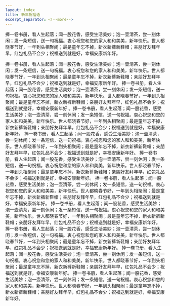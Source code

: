 ```yaml
---
layout: index
title: 新年祝福语
excerpt_separator: <!--more-->
---
```


捧一卷书册，看人生起落；闻一股花香，感受生活美妙；泡一壶清茶，尝一刻休闲；发一条短信，送一句祝福。衷心祝您和您的家人和和美美，新年快乐。世人都晓春节好，一年到头相聚闹；最是童年忘不掉，新衣新裤新鞋帽；亲朋好友拜年早，红包礼品不会少；祝福送到就是好，幸福安康新年好。

<!--more-->

捧一卷书册，看人生起落；闻一股花香，感受生活美妙；泡一壶清茶，尝一刻休闲；发一条短信，送一句祝福。衷心祝您和您的家人和和美美，新年快乐。世人都晓春节好，一年到头相聚闹；最是童年忘不掉，新衣新裤新鞋帽；亲朋好友拜年早，红包礼品不会少；祝福送到就是好，幸福安康新年好。
捧一卷书册，看人生起落；闻一股花香，感受生活美妙；泡一壶清茶，尝一刻休闲；发一条短信，送一句祝福。衷心祝您和您的家人和和美美，新年快乐。世人都晓春节好，一年到头相聚闹；最是童年忘不掉，新衣新裤新鞋帽；亲朋好友拜年早，红包礼品不会少；祝福送到就是好，幸福安康新年好
。捧一卷书册，看人生起落；闻一股花香，感受生活美妙；泡一壶清茶，尝一刻休闲；发一条短信，送一句祝福。衷心祝您和您的家人和和美美，新年快乐。世人都晓春节好，一年到头相聚闹；最是童年忘不掉，新衣新裤新鞋帽；亲朋好友拜年早，红包礼品不会少；祝福送到就是好，幸福安康新年好。
捧一卷书册，看人生起落；闻一股花香，感受生活美妙；泡一壶清茶，尝一刻休闲；发一条短信，送一句祝福。衷心祝您和您的家人和和美美，新年快乐。世人都晓春节好，一年到头相聚闹；最是童年忘不掉，新衣新裤新鞋帽；亲朋好友拜年早，红包礼品不会少；祝福送到就是好，幸福安康新年好。
捧一卷书册，看人生起落；闻一股花香，感受生活美妙；泡一壶清茶，尝一刻休闲；发一条短信，送一句祝福。衷心祝您和您的家人和和美美，新年快乐。世人都晓春节好，一年到头相聚闹；最是童年忘不掉，新衣新裤新鞋帽；亲朋好友拜年早，红包礼品不会少；祝福送到就是好，幸福安康新年好。
捧一卷书册，看人生起落；闻一股花香，感受生活美妙；泡一壶清茶，尝一刻休闲；发一条短信，送一句祝福。衷心祝您和您的家人和和美美，新年快乐。世人都晓春节好，一年到头相聚闹；最是童年忘不掉，新衣新裤新鞋帽；亲朋好友拜年早，红包礼品不会少；祝福送到就是好，幸福安康新年好。
捧一卷书册，看人生起落；闻一股花香，感受生活美妙；泡一壶清茶，尝一刻休闲；发一条短信，送一句祝福。衷心祝您和您的家人和和美美，新年快乐。世人都晓春节好，一年到头相聚闹；最是童年忘不掉，新衣新裤新鞋帽；亲朋好友拜年早，红包礼品不会少；祝福送到就是好，幸福安康新年好。
捧一卷书册，看人生起落；闻一股花香，感受生活美妙；泡一壶清茶，尝一刻休闲；发一条短信，送一句祝福。衷心祝您和您的家人和和美美，新年快乐。世人都晓春节好，一年到头相聚闹；最是童年忘不掉，新衣新裤新鞋帽；亲朋好友拜年早，红包礼品不会少；祝福送到就是好，幸福安康新年好。
捧一卷书册，看人生起落；闻一股花香，感受生活美妙；泡一壶清茶，尝一刻休闲；发一条短信，送一句祝福。衷心祝您和您的家人和和美美，新年快乐。世人都晓春节好，一年到头相聚闹；最是童年忘不掉，新衣新裤新鞋帽；亲朋好友拜年早，红包礼品不会少；祝福送到就是好，幸福安康新年好。
捧一卷书册，看人生起落；闻一股花香，感受生活美妙；泡一壶清茶，尝一刻休闲；发一条短信，送一句祝福。衷心祝您和您的家人和和美美，新年快乐。世人都晓春节好，一年到头相聚闹；最是童年忘不掉，新衣新裤新鞋帽；亲朋好友拜年早，红包礼品不会少；祝福送到就是好，幸福安康新年好。